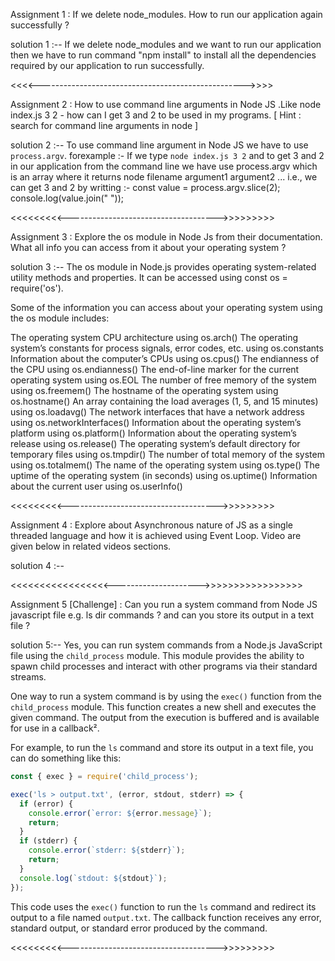 Assignment 1 : If we delete node_modules. How to run our application again successfully ?

solution 1 :-- If we delete node_modules and we want to run our application then we have to run command "npm install" to install all the dependencies required by our application to run successfully.

<<<<--------------------------------------------------->>>>

Assignment 2 : How to use command line arguments in Node JS .Like node index.js 3 2 - how can I get 3 and 2 to be used in my programs. [ Hint : search for command line arguments in node ]

solution 2 :-- To use command line argument  in Node JS we have to use `process.argv`.
 forexample :- If we type `node index.js 3 2` and to get 3 and 2 in our application from the command line we have use process.argv which is an array where it returns node filename argument1 argument2 ... 
 i.e., we can get 3 and 2 by writting :-
       const value = process.argv.slice(2);
       console.log(value.join(" "));


<<<<<<<<<------------------------------------->>>>>>>>>


Assignment 3 : Explore the os module in Node Js from their documentation. What all info you can access from it about your operating system ?

solution 3 :-- The os module in Node.js provides operating system-related utility methods and properties. It can be accessed using const os = require('os').

Some of the information you can access about your operating system using the os module includes:

The operating system CPU architecture using os.arch()
The operating system’s constants for process signals, error codes, etc. using os.constants
Information about the computer’s CPUs using os.cpus()
The endianness of the CPU using os.endianness()
The end-of-line marker for the current operating system using os.EOL
The number of free memory of the system using os.freemem()
The hostname of the operating system using os.hostname()
An array containing the load averages (1, 5, and 15 minutes) using os.loadavg()
The network interfaces that have a network address using os.networkInterfaces()
Information about the operating system’s platform using os.platform()
Information about the operating system’s release using os.release()
The operating system’s default directory for temporary files using os.tmpdir()
The number of total memory of the system using os.totalmem()
The name of the operating system using os.type()
The uptime of the operating system (in seconds) using os.uptime()
Information about the current user using os.userInfo()


<<<<<<<<<------------------------------------->>>>>>>>>


Assignment 4 : Explore about Asynchronous nature of JS as a single threaded language and how it is achieved using Event Loop. Video are given below in related videos sections.

solution 4 :-- 



<<<<<<<<<<<<<<<<<--------------------->>>>>>>>>>>>>>>>>


Assignment 5 [Challenge] : Can you run a system command from Node JS javascript file e.g. ls dir commands ? and can you store its output in a text file ?


solution 5:-- Yes, you can run system commands from a Node.js JavaScript file using the `child_process` module. This module provides the ability to spawn child processes and interact with other programs via their standard streams.

One way to run a system command is by using the `exec()` function from the `child_process` module. This function creates a new shell and executes the given command. The output from the execution is buffered and is available for use in a callback².

For example, to run the `ls` command and store its output in a text file, you can do something like this:
```javascript
const { exec } = require('child_process');

exec('ls > output.txt', (error, stdout, stderr) => {
  if (error) {
    console.error(`error: ${error.message}`);
    return;
  }
  if (stderr) {
    console.error(`stderr: ${stderr}`);
    return;
  }
  console.log(`stdout: ${stdout}`);
});
```
This code uses the `exec()` function to run the `ls` command and redirect its output to a file named `output.txt`. The callback function receives any error, standard output, or standard error produced by the command.


<<<<<<<<<------------------------------------->>>>>>>>>